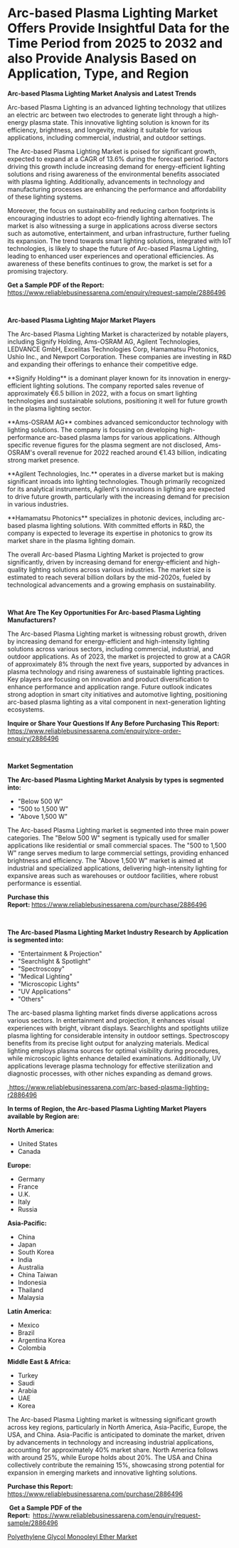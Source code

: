 <p><h1>Arc-based Plasma Lighting Market Offers Provide Insightful Data for the Time Period from 2025 to 2032 and also Provide Analysis Based on Application, Type, and Region</h1></p><p><strong>Arc-based Plasma Lighting Market Analysis and Latest Trends</strong></p>
<p><p>Arc-based Plasma Lighting is an advanced lighting technology that utilizes an electric arc between two electrodes to generate light through a high-energy plasma state. This innovative lighting solution is known for its efficiency, brightness, and longevity, making it suitable for various applications, including commercial, industrial, and outdoor settings. </p><p>The Arc-based Plasma Lighting Market is poised for significant growth, expected to expand at a CAGR of 13.6% during the forecast period. Factors driving this growth include increasing demand for energy-efficient lighting solutions and rising awareness of the environmental benefits associated with plasma lighting. Additionally, advancements in technology and manufacturing processes are enhancing the performance and affordability of these lighting systems.</p><p>Moreover, the focus on sustainability and reducing carbon footprints is encouraging industries to adopt eco-friendly lighting alternatives. The market is also witnessing a surge in applications across diverse sectors such as automotive, entertainment, and urban infrastructure, further fueling its expansion. The trend towards smart lighting solutions, integrated with IoT technologies, is likely to shape the future of Arc-based Plasma Lighting, leading to enhanced user experiences and operational efficiencies. As awareness of these benefits continues to grow, the market is set for a promising trajectory.</p></p>
<p><strong>Get a Sample PDF of the Report:&nbsp;</strong> <a href="https://www.reliablebusinessarena.com/enquiry/request-sample/2886496?utm_campaign=3010&utm_medium=2&utm_source=Github&utm_content=ia&utm_term=13032025&utm_id=arc-based-plasma-lighting">https://www.reliablebusinessarena.com/enquiry/request-sample/2886496</a></p>
<p>&nbsp;</p>
<p><strong>Arc-based Plasma Lighting Major Market Players</strong></p>
<p><p>The Arc-based Plasma Lighting Market is characterized by notable players, including Signify Holding, Ams-OSRAM AG, Agilent Technologies, LEDVANCE GmbH, Excelitas Technologies Corp, Hamamatsu Photonics, Ushio Inc., and Newport Corporation. These companies are investing in R&D and expanding their offerings to enhance their competitive edge.</p><p>**Signify Holding** is a dominant player known for its innovation in energy-efficient lighting solutions. The company reported sales revenue of approximately €6.5 billion in 2022, with a focus on smart lighting technologies and sustainable solutions, positioning it well for future growth in the plasma lighting sector.</p><p>**Ams-OSRAM AG** combines advanced semiconductor technology with lighting solutions. The company is focusing on developing high-performance arc-based plasma lamps for various applications. Although specific revenue figures for the plasma segment are not disclosed, Ams-OSRAM's overall revenue for 2022 reached around €1.43 billion, indicating strong market presence.</p><p>**Agilent Technologies, Inc.** operates in a diverse market but is making significant inroads into lighting technologies. Though primarily recognized for its analytical instruments, Agilent's innovations in lighting are expected to drive future growth, particularly with the increasing demand for precision in various industries.</p><p>**Hamamatsu Photonics** specializes in photonic devices, including arc-based plasma lighting solutions. With committed efforts in R&D, the company is expected to leverage its expertise in photonics to grow its market share in the plasma lighting domain.</p><p>The overall Arc-based Plasma Lighting Market is projected to grow significantly, driven by increasing demand for energy-efficient and high-quality lighting solutions across various industries. The market size is estimated to reach several billion dollars by the mid-2020s, fueled by technological advancements and a growing emphasis on sustainability.</p></p>
<p>&nbsp;</p>
<p><strong>What Are The Key Opportunities For Arc-based Plasma Lighting Manufacturers?</strong></p>
<p><p>The Arc-based Plasma Lighting market is witnessing robust growth, driven by increasing demand for energy-efficient and high-intensity lighting solutions across various sectors, including commercial, industrial, and outdoor applications. As of 2023, the market is projected to grow at a CAGR of approximately 8% through the next five years, supported by advances in plasma technology and rising awareness of sustainable lighting practices. Key players are focusing on innovation and product diversification to enhance performance and application range. Future outlook indicates strong adoption in smart city initiatives and automotive lighting, positioning arc-based plasma lighting as a vital component in next-generation lighting ecosystems.</p></p>
<p><strong>Inquire or Share Your Questions If Any Before Purchasing This Report:</strong> <a href="https://www.reliablebusinessarena.com/enquiry/pre-order-enquiry/2886496?utm_campaign=3010&utm_medium=2&utm_source=Github&utm_content=ia&utm_term=13032025&utm_id=arc-based-plasma-lighting">https://www.reliablebusinessarena.com/enquiry/pre-order-enquiry/2886496</a></p>
<p>&nbsp;</p>
<p><strong>Market Segmentation</strong></p>
<p><strong>The Arc-based Plasma Lighting Market Analysis by types is segmented into:</strong></p>
<p><ul><li>"Below 500 W"</li><li>"500 to 1,500 W"</li><li>"Above 1,500 W"</li></ul></p>
<p><p>The Arc-based Plasma Lighting market is segmented into three main power categories. The "Below 500 W" segment is typically used for smaller applications like residential or small commercial spaces. The "500 to 1,500 W" range serves medium to large commercial settings, providing enhanced brightness and efficiency. The "Above 1,500 W" market is aimed at industrial and specialized applications, delivering high-intensity lighting for expansive areas such as warehouses or outdoor facilities, where robust performance is essential.</p></p>
<p><strong>Purchase this Report:&nbsp;</strong><a href="https://www.reliablebusinessarena.com/purchase/2886496?utm_campaign=3010&utm_medium=2&utm_source=Github&utm_content=ia&utm_term=13032025&utm_id=arc-based-plasma-lighting">https://www.reliablebusinessarena.com/purchase/2886496</a></p>
<p>&nbsp;</p>
<p><strong>The Arc-based Plasma Lighting Market Industry Research by Application is segmented into:</strong></p>
<p><ul><li>"Entertainment & Projection"</li><li>"Searchlight & Spotlight"</li><li>"Spectroscopy"</li><li>"Medical Lighting"</li><li>"Microscopic Lights"</li><li>"UV Applications"</li><li>"Others"</li></ul></p>
<p><p>The arc-based plasma lighting market finds diverse applications across various sectors. In entertainment and projection, it enhances visual experiences with bright, vibrant displays. Searchlights and spotlights utilize plasma lighting for considerable intensity in outdoor settings. Spectroscopy benefits from its precise light output for analyzing materials. Medical lighting employs plasma sources for optimal visibility during procedures, while microscopic lights enhance detailed examinations. Additionally, UV applications leverage plasma technology for effective sterilization and diagnostic processes, with other niches expanding as demand grows.</p></p>
<p><a href="https://www.reliablebusinessarena.com/arc-based-plasma-lighting-r2886496?utm_campaign=3010&utm_medium=2&utm_source=Github&utm_content=ia&utm_term=13032025&utm_id=arc-based-plasma-lighting">&nbsp;https://www.reliablebusinessarena.com/arc-based-plasma-lighting-r2886496</a></p>
<p><strong>In terms of Region, the Arc-based Plasma Lighting Market Players available by Region are:</strong></p>
<p>
    <p> <strong> North America: </strong>
        <ul>
            <li>United States</li>
            <li>Canada</li>
        </ul>
        </p> 
    <p> <strong> Europe: </strong>
        <ul>
            <li>Germany</li>
            <li>France</li>
            <li>U.K.</li>
            <li>Italy</li>
            <li>Russia</li>
        </ul>
        </p> 
    <p> <strong> Asia-Pacific: </strong>
        <ul>
            <li>China</li>
            <li>Japan</li>
            <li>South Korea</li>
            <li>India</li>
            <li>Australia</li>
            <li>China Taiwan</li>
            <li>Indonesia</li>
            <li>Thailand</li>
            <li>Malaysia</li>
        </ul>
        </p> 
    <p> <strong> Latin America: </strong>
        <ul>
            <li>Mexico</li>
            <li>Brazil</li>
            <li>Argentina Korea</li>
            <li>Colombia</li>
        </ul>
        </p> 
    <p> <strong> Middle East & Africa: </strong>
        <ul>
            <li>Turkey</li>
            <li>Saudi</li>
            <li>Arabia</li>
            <li>UAE</li>
            <li>Korea</li>
        </ul>
    </p>
    </p>
<p><p>The Arc-based Plasma Lighting market is witnessing significant growth across key regions, particularly in North America, Asia-Pacific, Europe, the USA, and China. Asia-Pacific is anticipated to dominate the market, driven by advancements in technology and increasing industrial applications, accounting for approximately 40% market share. North America follows with around 25%, while Europe holds about 20%. The USA and China collectively contribute the remaining 15%, showcasing strong potential for expansion in emerging markets and innovative lighting solutions.</p></p>
<p><strong>Purchase this Report: </strong><a href="https://www.reliablebusinessarena.com/purchase/2886496?utm_campaign=3010&utm_medium=2&utm_source=Github&utm_content=ia&utm_term=13032025&utm_id=arc-based-plasma-lighting">https://www.reliablebusinessarena.com/purchase/2886496</a></p>
<p>&nbsp;<strong>Get a Sample PDF of the Report:&nbsp;&nbsp;</strong><a href="https://www.reliablebusinessarena.com/enquiry/request-sample/2886496?utm_campaign=3010&utm_medium=2&utm_source=Github&utm_content=ia&utm_term=13032025&utm_id=arc-based-plasma-lighting">https://www.reliablebusinessarena.com/enquiry/request-sample/2886496</a></p>
<p><strong></strong></p>
<p><p><a href="https://github.com/xanaanenkaly/Market-Research-Report-List-1/blob/main/polyethylene-glycol-monooleyl-ether-market.md?utm_campaign=3010&utm_medium=2&utm_source=Github&utm_content=ia&utm_term=13032025&utm_id=arc-based-plasma-lighting">Polyethylene Glycol Monooleyl Ether Market</a></p></p>